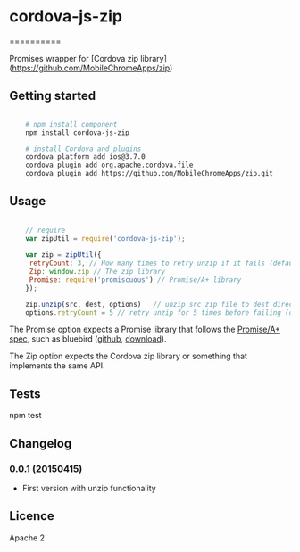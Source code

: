 # cordova-js-zip
==========

Promises wrapper for [Cordova zip library] (https://github.com/MobileChromeApps/zip)

## Getting started

```bash

    # npm install component
    npm install cordova-js-zip    

    # install Cordova and plugins
    cordova platform add ios@3.7.0
    cordova plugin add org.apache.cordova.file
    cordova plugin add https://github.com/MobileChromeApps/zip.git
```


## Usage


```javascript
    
    // require 
    var zipUtil = require('cordova-js-zip'); 
    
    var zip = zipUtil({
     retryCount: 3, // How many times to retry unzip if it fails (default is 1)
     Zip: window.zip // The zip library
     Promise: require('promiscuous') // Promise/A+ library
    });

    zip.unzip(src, dest, options)   // unzip src zip file to dest directory
    options.retryCount = 5 // retry unzip for 5 times before failing (defaults to 1)
```

The Promise option expects a Promise library that follows the [Promise/A+ spec](https://promisesaplus.com/), such as bluebird ([github](https://github.com/petkaantonov/bluebird), [download](https://raw.githubusercontent.com/markmarijnissen/cordova-app-loader/master/www/lib/bluebird.js)).

The Zip option expects the Cordova zip library or something that implements the same API.

## Tests

  npm test

## Changelog

### 0.0.1 (20150415)

* First version with unzip functionality

## Licence

Apache 2